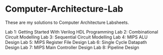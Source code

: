# Computer-Architecture-Lab
These are my solutions to Computer Architecture Labsheets.

Lab 1: Getting Started With Verilog HDL Programming
Lab 2: Combinational Circuit Modelling 
Lab 3: Sequential Circuit Modelling 
Lab 4: MIPS ALU Design
Lab 5: MIPS Register File Design
Lab 6: Single Cycle Datapath Design
Lab 7: MIPS Main Controller Design
Lab 8: Pipeline Design
